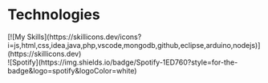<h1 style = "color=red";>Technologies</h1>
[![My Skills](https://skillicons.dev/icons?i=js,html,css,idea,java,php,vscode,mongodb,github,eclipse,arduino,nodejs)](https://skillicons.dev) <br>
![Spotify](https://img.shields.io/badge/Spotify-1ED760?style=for-the-badge&logo=spotify&logoColor=white)

<!--
**Achellx/Achellx** is a ✨ _special_ ✨ repository because its `README.md` (this file) appears on your GitHub profile.

Here are some ideas to get you started:

- 🔭 I’m currently working on ...
- 🌱 I’m currently learning ...
- 👯 I’m looking to collaborate on ...
- 🤔 I’m looking for help with ...
- 💬 Ask me about ...
- 📫 How to reach me: ...
- 😄 Pronouns: ...
- ⚡ Fun fact: ...
-->
